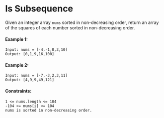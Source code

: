 # Is Subsequence

Given an integer array ```nums``` sorted in non-decreasing order, return an array of the squares of each number sorted in non-decreasing order.

#### Example 1:
```
Input: nums = [-4,-1,0,3,10]
Output: [0,1,9,16,100]
```

#### Example 2:
```
Input: nums = [-7,-3,2,3,11]
Output: [4,9,9,49,121]
```

#### Constraints:
```
1 <= nums.length <= 104
-104 <= nums[i] <= 104
nums is sorted in non-decreasing order.
```
